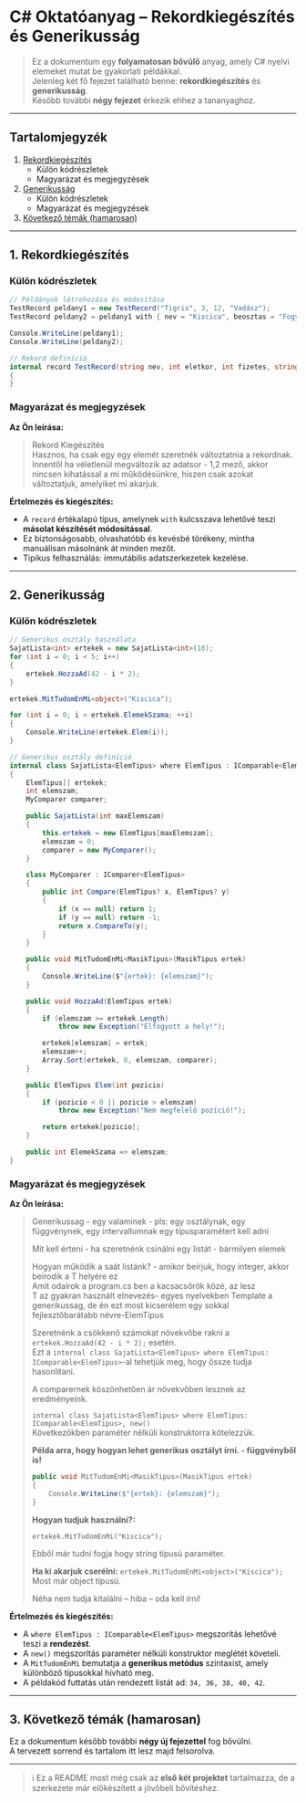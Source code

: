 # C# Oktatóanyag – Rekordkiegészítés és Generikusság

> Ez a dokumentum egy **folyamatosan bővülő** anyag, amely C# nyelvi elemeket mutat be gyakorlati példákkal.  
> Jelenleg két fő fejezet található benne: **rekordkiegészítés** és **generikusság**.  
> Később további **négy fejezet** érkezik ehhez a tananyaghoz.

---

## Tartalomjegyzék

1. [Rekordkiegészítés](#1-rekordkiegészítés)
   - Külön kódrészletek
   - Magyarázat és megjegyzések
2. [Generikusság](#2-generikusság)
   - Külön kódrészletek
   - Magyarázat és megjegyzések
3. [Következő témák (hamarosan)](#3-következő-témák-hamarosan)

---

## 1. Rekordkiegészítés

### Külön kódrészletek

```csharp
// Példányok létrehozása és módosítása
TestRecord peldany1 = new TestRecord("Tigris", 3, 12, "Vadász");
TestRecord peldany2 = peldany1 with { nev = "Kiscica", beosztas = "Fogyasztó" };

Console.WriteLine(peldany1);
Console.WriteLine(peldany2);
```

```csharp
// Rekord definíció
internal record TestRecord(string nev, int eletkor, int fizetes, string beosztas)
{
}
```

### Magyarázat és megjegyzések

**Az Ön leírása:**  
> Rekord Kiegészítés  
> Hasznos, ha csak egy egy elemét szeretnék változtatnia a rekordnak. Innentől ha véletlenül megváltozik az adatsor - 1,2 mező, akkor nincsen kihatással a mi működésünkre, hiszen csak azokat változtatjuk, amelyiket mi akarjuk.

**Értelmezés és kiegészítés:**  
- A `record` értékalapú típus, amelynek `with` kulcsszava lehetővé teszi **másolat készítését módosítással**.  
- Ez biztonságosabb, olvashatóbb és kevésbé törékeny, mintha manuálisan másolnánk át minden mezőt.  
- Tipikus felhasználás: immutábilis adatszerkezetek kezelése.

---

## 2. Generikusság

### Külön kódrészletek

```csharp
// Generikus osztály használata
SajatLista<int> ertekek = new SajatLista<int>(10);
for (int i = 0; i < 5; i++)
{
    ertekek.HozzaAd(42 - i * 2);
}

ertekek.MitTudomEnMi<object>("Kiscica");

for (int i = 0; i < ertekek.ElemekSzama; ++i)
{
    Console.WriteLine(ertekek.Elem(i));
}
```

```csharp
// Generikus osztály definíció
internal class SajatLista<ElemTipus> where ElemTipus : IComparable<ElemTipus>, new()
{
    ElemTipus[] ertekek;
    int elemszam;
    MyComparer comparer;

    public SajatLista(int maxElemszam)
    {
        this.ertekek = new ElemTipus[maxElemszam];
        elemszam = 0;
        comparer = new MyComparer();
    }

    class MyComparer : IComparer<ElemTipus>
    {
        public int Compare(ElemTipus? x, ElemTipus? y)
        {
            if (x == null) return 1;
            if (y == null) return -1;
            return x.CompareTo(y);
        }
    }

    public void MitTudomEnMi<MasikTipus>(MasikTipus ertek)
    {
        Console.WriteLine($"{ertek}: {elemszam}");
    }

    public void HozzaAd(ElemTipus ertek)
    {
        if (elemszam >= ertekek.Length)
            throw new Exception("Elfogyott a hely!");

        ertekek[elemszam] = ertek;
        elemszam++;
        Array.Sort(ertekek, 0, elemszam, comparer);
    }

    public ElemTipus Elem(int pozicio)
    {
        if (pozicio < 0 || pozicio > elemszam)
            throw new Exception("Nem megfelelő pozíció!");

        return ertekek[pozicio];
    }

    public int ElemekSzama => elemszam;
}
```

### Magyarázat és megjegyzések

**Az Ön leírása:**  
> Generikussag - egy valaminek - pls: egy osztálynak, egy függvénynek, egy intervallumnak egy típusparamétert kell adni  
>
> Mit kell érteni - ha szeretnénk csinálni egy listát - bármilyen elemek  
>
> Hogyan működik a saát listánk? - amikor beírjuk, hogy integer, akkor beírodik a T helyére ez  
> Amit odaírok a program.cs ben a kacsacsőrök közé, az lesz  
> T az gyakran használt elnevezés-  egyes nyelvekben Template a generikussag, de én ezt most kicserélem egy sokkal fejlesztőbarátabb névre-ElemTipus  
>
> Szeretnénk a csökkenő számokat növekvőbe rakni a `ertekek.HozzaAd(42 - i * 2);` esetén.  
> Ezt a `internal class SajatLista<ElemTipus> where ElemTipus: IComparable<ElemTipus>`-al tehetjük meg, hogy össze tudja hasonlítani.  
>
> A comparernek köszönhetően ár növekvőben lesznek az eredményeink.  
>
> `internal class SajatLista<ElemTipus> where ElemTipus: IComparable<ElemTipus>, new()`  
> Következőkben paraméter nélküli konstruktorra kötelezzük.  
>
> **Példa arra, hogy hogyan lehet generikus osztályt írni. - függvényből is!**  
> ```csharp
> public void MitTudomEnMi<MasikTipus>(MasikTipus ertek)
> {
>     Console.WriteLine($"{ertek}: {elemszam}");
> }
> ```  
>
> **Hogyan tudjuk használni?:**  
> ```
> ertekek.MitTudomEnMi("Kiscica");
> ```  
> Ebből már tudni fogja hogy string típusú paraméter.  
>
> **Ha ki akarjuk cserélni:** `ertekek.MitTudomEnMi<object>("Kiscica");`  
> Most már object típusú.  
>
> Néha nem tudja kitalálni – hiba – oda kell írni!  

**Értelmezés és kiegészítés:**  
- A `where ElemTipus : IComparable<ElemTipus>` megszorítás lehetővé teszi a **rendezést**.  
- A `new()` megszorítás paraméter nélküli konstruktor meglétét követeli.  
- A `MitTudomEnMi` bemutatja a **generikus metódus** szintaxist, amely különböző típusokkal hívható meg.  
- A példakód futtatás után rendezett listát ad: `34, 36, 38, 40, 42`.

---

## 3. Következő témák (hamarosan)

Ez a dokumentum később további **négy új fejezettel** fog bővülni.  
A tervezett sorrend és tartalom itt lesz majd felsorolva.

---

> ℹ️ Ez a README most még csak az **első két projektet** tartalmazza, de a szerkezete már előkészített a jövőbeli bővítéshez.
